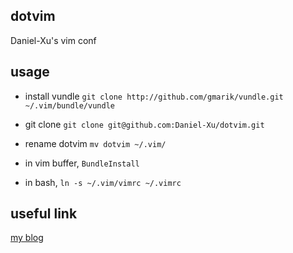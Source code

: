 ## dotvim ##

Daniel-Xu's vim conf

## usage ##

* install vundle
`git clone http://github.com/gmarik/vundle.git ~/.vim/bundle/vundle`

* git clone
`git clone git@github.com:Daniel-Xu/dotvim.git`

* rename dotvim
`mv dotvim ~/.vim/`

* in vim buffer, `BundleInstall`

* in bash, `ln -s ~/.vim/vimrc ~/.vimrc`

## useful link ##

[my blog](http://daniel-xu.github.com/blog/2013/03/04/vim-plugin/)

